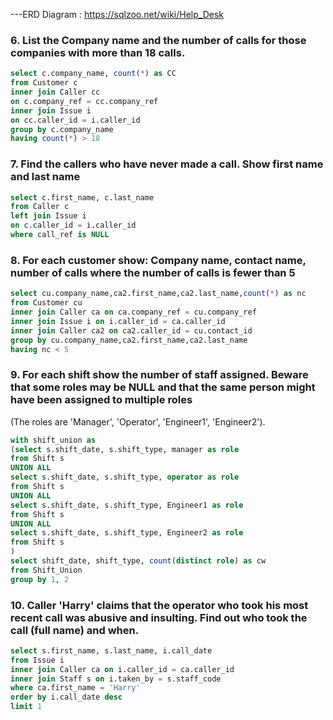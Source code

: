 ---ERD Diagram : https://sqlzoo.net/wiki/Help_Desk

### 6. List the Company name and the number of calls for those companies with more than 18 calls.

```SQL
select c.company_name, count(*) as CC
from Customer c
inner join Caller cc
on c.company_ref = cc.company_ref
inner join Issue i
on cc.caller_id = i.caller_id
group by c.company_name
having count(*) > 18
```

### 7. Find the callers who have never made a call. Show first name and last name

```SQL
select c.first_name, c.last_name
from Caller c
left join Issue i
on c.caller_id = i.caller_id
where call_ref is NULL
```

### 8. For each customer show: Company name, contact name, number of calls where the number of calls is fewer than 5

```SQL
select cu.company_name,ca2.first_name,ca2.last_name,count(*) as nc
from Customer cu
inner join Caller ca on ca.company_ref = cu.company_ref 
inner join Issue i on i.caller_id = ca.caller_id
inner join Caller ca2 on ca2.caller_id = cu.contact_id
group by cu.company_name,ca2.first_name,ca2.last_name
having nc < 5
```

### 9. For each shift show the number of staff assigned. Beware that some roles may be NULL and that the same person might have been assigned to multiple roles
(The roles are 'Manager', 'Operator', 'Engineer1', 'Engineer2').

```SQL
with shift_union as
(select s.shift_date, s.shift_type, manager as role
from Shift s
UNION ALL
select s.shift_date, s.shift_type, operator as role
from Shift s
UNION ALL
select s.shift_date, s.shift_type, Engineer1 as role
from Shift s
UNION ALL
select s.shift_date, s.shift_type, Engineer2 as role
from Shift s 
)
select shift_date, shift_type, count(distinct role) as cw
from Shift_Union
group by 1, 2
```

### 10. Caller 'Harry' claims that the operator who took his most recent call was abusive and insulting. Find out who took the call (full name) and when.

```SQL
select s.first_name, s.last_name, i.call_date
from Issue i
inner join Caller ca on i.caller_id = ca.caller_id
inner join Staff s on i.taken_by = s.staff_code
where ca.first_name = 'Harry'
order by i.call_date desc
limit 1
```
